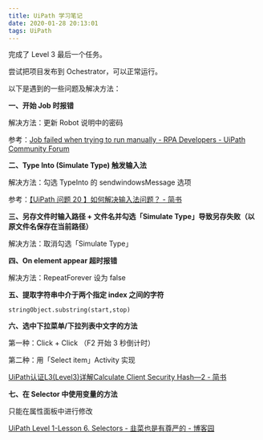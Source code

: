 ```yaml
---
title: UiPath 学习笔记
date: 2020-01-28 20:13:01
tags: UiPath
---
```

完成了 Level 3 最后一个任务。

尝试把项目发布到 Ochestrator，可以正常运行。

以下是遇到的一些问题及解决方法：

**一、开始 Job 时报错**

解决方法：更新 Robot 说明中的密码

参考：[Job failed when trying to run manually - RPA Developers - UiPath Community Forum](https://forum.uipath.com/t/job-failed-when-trying-to-run-manually/152883)

**二、Type Into (Simulate Type) 触发输入法**

解决方法：勾选 TypeInto 的 sendwindowsMessage 选项

参考：[【UiPath 问题 20 】如何解决输入法问题？ - 简书](https://www.jianshu.com/p/800e58d9bf0f)

**三、另存文件时输入路径 + 文件名并勾选「Simulate Type」导致另存失败（以原文件名保存在当前路径）**

解决方法：取消勾选「Simulate Type」

**四、On element appear 超时报错**

解决方法：RepeatForever 设为 false

**五、提取字符串中介于两个指定 index 之间的字符**

```
stringObject.substring(start,stop)
```

**六、选中下拉菜单/下拉列表中文字的方法**

第一种：Click + Click （F2 开始 3 秒倒计时）

第二种：用「Select item」Activity 实现

[UiPath认证L3(Level3)详解Calculate Client Security Hash—2 - 简书](https://www.jianshu.com/p/b708029603d9)

**七、在 Selector 中使用变量的方法**

只能在属性面板中进行修改

[UiPath Level 1-Lesson 6. Selectors - 韭菜也是有尊严的 - 博客园](https://www.cnblogs.com/TeresaMu/p/9871718.html)
